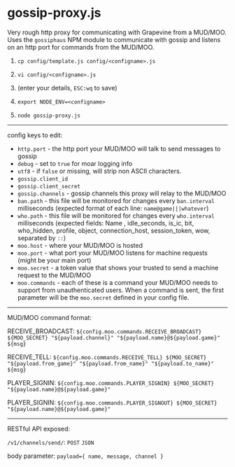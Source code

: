 # gossip-proxy.js

Very rough http proxy for communicating with Grapevine from a MUD/MOO. Uses the `gossiphaus` NPM module to communicate with gossip and listens on an http port for commands from the MUD/MOO.

 1. `cp config/template.js config/<configname>.js`

 1. `vi config/<configname>.js` 

 1. (enter your details, `ESC:wq` to save)

 1. `export NODE_ENV=<configname>`

 1. `node gossip-proxy.js`
 
 ----
 
 config keys to edit:
 
 * `http.port` - the http port your MUD/MOO will talk to send messages to gossip
 * `debug` - set to `true` for moar logging info
 * `utf8` - if `false` or missing, will strip non ASCII characters.
 * `gossip.client_id`
 * `gossip.client_secret`
 * `gossip.channels` - gossip channels this proxy will relay to the MUD/MOO
 * `ban.path` - this file will be monitored for changes every `ban.interval` milliseconds (expected format of each line: `name@game|||whatever`)
 * `who.path` - this file will be monitored for changes every `who.interval` milliseconds (expected fields:  Name , idle_seconds, is_ic, bit, who_hidden, profile, object, connection_host, session_token, wow, separated by `::`)
 * `moo.host` - where your MUD/MOO is hosted
 * `moo.port` - what port your MUD/MOO listens for machine requests (might be your main port)
 * `moo.secret` - a token value that shows your trusted to send a machine request to the MUD/MOO
 * `moo.commands` - each of these is a command your MUD/MOO needs to support from unauthenticated users. When a command is sent, the first parameter will be the `moo.secret` defined in your config file.
 
 ----
 
 MUD/MOO command format:
 
 RECEIVE_BROADCAST: `${config.moo.commands.RECEIVE_BROADCAST} ${MOO_SECRET} "${payload.channel}" "${payload.name}@${payload.game}" ${msg}`
 
 RECEIVE_TELL: `${config.moo.commands.RECEIVE_TELL} ${MOO_SECRET} "${payload.from_game}" "${payload.from_name}" "${payload.to_name}" ${msg}`
 
 PLAYER_SIGNIN: `${config.moo.commands.PLAYER_SIGNIN} ${MOO_SECRET} "${payload.name}@${payload.game}"`

 PLAYER_SIGNIN: `${config.moo.commands.PLAYER_SIGNOUT} ${MOO_SECRET} "${payload.name}@${payload.game}"`

----

RESTful API exposed:

`/v1/channels/send/`: `POST` `JSON`

body parameter: `payload={ name, message, channel }`